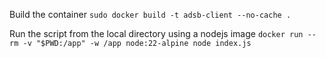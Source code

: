 Build the container
`sudo docker build -t adsb-client --no-cache .`

Run the script from the local directory using a nodejs image
`docker run --rm -v "$PWD:/app" -w /app node:22-alpine node index.js`